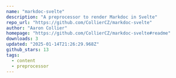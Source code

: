 ```yaml
---
name: "markdoc-svelte"
description: "A preprocessor to render Markdoc in Svelte"
repo_url: "https://github.com/CollierCZ/markdoc-svelte"
author: "Aaron Collier"
homepage: "https://github.com/CollierCZ/markdoc-svelte#readme"
downloads: 3
updated: "2025-01-14T21:26:29.968Z"
github_stars: 13
tags: 
  - content
  - preprocessor
---
```

